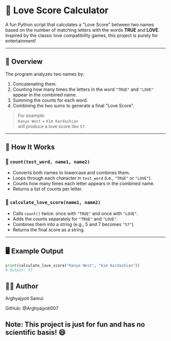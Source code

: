 # 💖 Love Score Calculator

A fun Python script that calculates a "Love Score" between two names based on the number of matching letters with the words **TRUE** and **LOVE**. Inspired by the classic love compatibility games, this project is purely for entertainment!

---

## 📌 Overview

The program analyzes two names by:
1. Concatenating them.
2. Counting how many times the letters in the word `"TRUE"` and `"LOVE"` appear in the combined name.
3. Summing the counts for each word.
4. Combining the two sums to generate a final "Love Score".

> For example:  
> `Kanye West` + `Kim Kardashian`  
> will produce a love score like `57`.

---

## 🧮 How It Works

### 🔹 `count(test_word, name1, name2)`
- Converts both names to lowercase and combines them.
- Loops through each character in `test_word` (i.e., `"TRUE"` or `"LOVE"`).
- Counts how many times each letter appears in the combined name.
- Returns a list of counts per letter.

### 🔹 `calculate_love_score(name1, name2)`
- Calls `count()` twice: once with `"TRUE"` and once with `"LOVE"`.
- Adds the counts separately for `"TRUE"` and `"LOVE"`.
- Combines them into a string (e.g., 5 and 7 becomes `"57"`).
- Returns the final score as a string.

---

## 🖥️ Example Output

```python
print(calculate_love_score("Kanye West", "Kim Kardashian"))
# Output: 57
```

## 👨‍💻 Author
Arghyajyoti Samui  

GitHub: @Arghyajyoti007  

## Note: This project is just for fun and has no scientific basis! 😄
